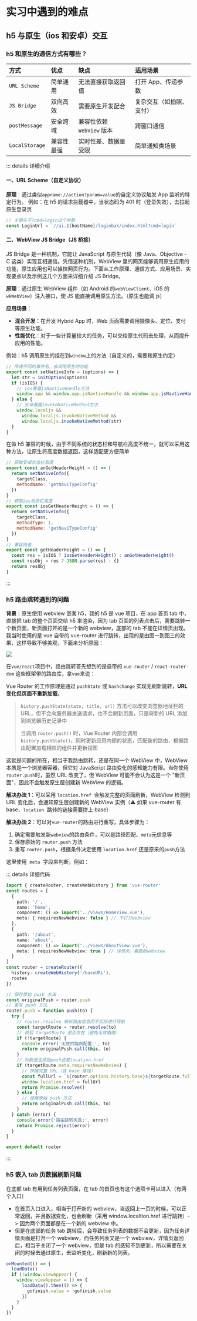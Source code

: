 # 实习中遇到的难点

## h5 与原生（ios 和安卓）交互

### h5 和原生的通信方式有哪些？

| 方式           | 优点       | 缺点                      | 适用场景                 |
| :------------- | :--------- | :------------------------ | :----------------------- |
| `URL Scheme`   | 简单通用   | 无法直接获取返回值        | 打开 App、传递参数       |
| `JS Bridge`    | 双向高效   | 需要原生开发配合          | 复杂交互（如拍照、支付） |
| `postMessage`  | 安全跨域   | 兼容性依赖 `WebView` 版本 | 跨窗口通信               |
| `LocalStorage` | 兼容性最强 | 实时性差、数据量受限      | 简单通知类场景           |

::: details 详细介绍

#### 一、URL Scheme（自定义协议）

**原理**：通过类似`appname://action?param=value`的自定义协议触发 App 监听的特定行为。
例如：在 h5 的请求拦截器中，当状态码为 401 时（登录失效），去拉起原生登录页

```typescript
// 关键在于?cmd=login这个参数
const LoginUrl = `//ai.${hostName}/loginbak/index.html?cmd=login`
```

#### 二、WebView JS Bridge（JS 桥接）

JS Bridge 是一种机制，它能让 JavaScript 与原生代码（像 Java、Objective - C 这类）实现互相通信。凭借这种机制，WebView 里的网页能够调用原生应用的功能，原生应用也可以操控网页行为。下面从工作原理、通信方式、应用场景、实现要点以及示例这几个方面来详细介绍 JS Bridge。

**原理**：通过原生 WebView 组件（如 Android 的`webViewClient`、iOS 的`wkWebView`）注入接口，使 JS 能直接调用原生方法。（原生也能调 js）

**应用场景**：

- **混合开发**：在开发 Hybrid App 时，Web 页面需要调用摄像头、定位、支付等原生功能。
- **性能优化**：对于一些计算量较大的任务，可以交给原生代码去处理，从而提升应用的性能。

例如：h5 调用原生的挂在到`window`上的方法（自定义的，需要和原生约定）

```js
// 传递不同的事件名，去调用原生的功能
export const setNativeInfo = (options) => {
  let str = initOption(options)
  if (isIOS) {
    // ios暴露jsNavtiveHandle方法
    window.app && window.app.jsNavtiveHandle && window.app.jsNavtiveHandle(str)
  } else {
    // 安卓暴露invokeNativeMethod方法
    window.localjs &&
      window.localjs.invokeNativeMethod &&
      window.localjs.invokeNativeMethod(str)
  }
}
```

在做 h5 兼容的时候，由于不同系统的状态栏和导航栏高度不统一，就可以采用这种方法，让原生将高度数据返回，这样适配更方便简单

```js
// 获取安卓状态栏高度
export const anGetHeaderHeight = () => {
  return setNativeInfo({
    targetClass,
    methodName: 'getNaviTypeConfig'
  })
}
// 获取ios状态栏高度
export const iosGetHeaderHeight = () => {
  return setNativeInfo({
    targetClass,
    methodType: 1,
    methodName: 'getNaviTypeConfig'
  })
}
// 兼容两者
export const getHeaderHeight = () => {
  const res = isIOS ? iosGetHeaderHeight() : anGetHeaderHeight()
  const resObj = res ? JSON.parse(res) : {}
  return resObj
}
```

:::

### h5 路由跳转遇到的问题

**背景**：原生使用 webview 嵌套 h5，我的 h5 是 vue 项目，在 app 首页 tab 中，直接把 tab 的整个页面交给 h5 来渲染，因为 tab 页面的列表点击后，需要跳转一个新页面，新页面打开的是一个新的 webview，底部的 tab 不能在详情页出现。我当时使用的是 vue 自带的 vue-router 进行跳转，出现的是由图一到图三的效果，这样导致不够美观，下面来分析原因：

![](./img/h5跳转问题.webp)

在`vue/react`项目中，路由跳转首先想到的是自带的 `vue-router` / `react-router-dom` 这些框架带的路由库，拿`vue`来说：

Vue Router 的工作原理是通过 `pushState` 或 `hashchange` 实现无刷新跳转，**URL 变化但页面不重新加载**。

> `history.pushState(state, title, url)` 方法可以改变浏览器地址栏的 URL，但不会向服务器发送请求，也不会刷新页面，只是将新的 URL 添加到浏览器历史记录中
>
> 当调用 `router.push()` 时，Vue Router 内部会调用 `history.pushState()`，同时更新应用内部的状态，匹配新的路由，根据路由配置加载相应的组件并更新视图

这就是问题的所在，相当于我路由跳转，还是在同一个 WebView 中，WebView 本质是一个浏览器容器，但它对 JavaScript 路由变化的感知能力有限。当你使用`router.push`时，虽然 URL 改变了，但 WebView 可能不会认为这是一个 "新页面"，因此不会触发原生层创建新 WebView 的逻辑。

**解决办法 1**：可以采用 `location.href`  会触发完整的页面刷新，WebView 检测到 URL 变化后，会通知原生层创建新的 WebView 实例（⚠️ 如果 vue-router 有 base，`location`  跳转的链接需要拼上 base）

**解决办法 2**：可以对`vue-router`的路由进行重写，具体步骤为：

1. 确定需要触发新`webview`的路由条件，可以是路径匹配、`meta`元信息等
2. 保存原始的 `router.push` 方法
3. 重写 `router.push`，根据条件决定使用 `location.href` 还是原来的`push`方法

这里使用  `meta`  字段来判断，例如：

::: details 详细代码

```ts
import { createRouter, createWebHistory } from 'vue-router'
const routes = [
  {
    path: '/',
    name: 'home',
    component: () => import('../views/HomeView.vue'),
    meta: { requiresNewWebview: false } // 不打开webview
  },
  {
    path: '/about',
    name: 'about',
    component: () => import('../views/AboutView.vue'),
    meta: { requiresNewWebview: true } // 详情页，需要新webview
  }
]
const router = createRouter({
  history: createWebHistory('/baseURL'),
  routes
})

// 保存原始 push 方法
const originalPush = router.push
// 重写 push 方法
router.push = function push(to) {
  try {
    // router.resolve 解析路由信息而不实际进行导航
    const targetRoute = router.resolve(to)
    // 校验 targetRoute 是否存在（避免无效路由）
    if (!targetRoute) {
      console.error('无效的路由配置:', to)
      return originalPush.call(this, to)
    }
    // 判断是走原始push还是location.href
    if (targetRoute.meta.requiresNewWebview) {
      // 拼接完整 URL（含 base 路径）
      const fullUrl = `${router.options.history.base}${targetRoute.fullPath}`
      window.location.href = fullUrl
      return Promise.resolve()
    } else {
      // 使用原始 push 方法
      return originalPush.call(this, to)
    }
  } catch (error) {
    console.error('路由跳转失败:', error)
    return Promise.reject(error)
  }
}

export default router
```

:::

### h5 嵌入 tab 页数据刷新问题

在底部 tab 有用到任务列表页面，在 tab 的首页也有这个选项卡可以进入（有两个入口）

- 在首页入口进入，相当于打开新的 webview，当返回上一页的时候，可以正常返回，并且数据变化，也会刷新（采用 window.localtion.href 进行跳转）-> 因为两个页面都是在一个新的 webview 中。
- 但是在底部的任务 tab 跳转后，会导致任务列表的数据不会更新，因为任务详情页面是打开一个 webview，而任务列表又是一个 webview，详情页返回后，相当于关闭了一个 webview，但是 tab 的感知不到更新，所以需要在关闭的时候去通过原生，去监听变化，刷新新的列表。

```ts
onMounted(() => {
  loadData()
  if (!window.viewAppear) {
    window.viewAppear = () => {
      loadData().then(() => {
        gofinish.value = !gofinish.value
      })
    }
  }
})
```
